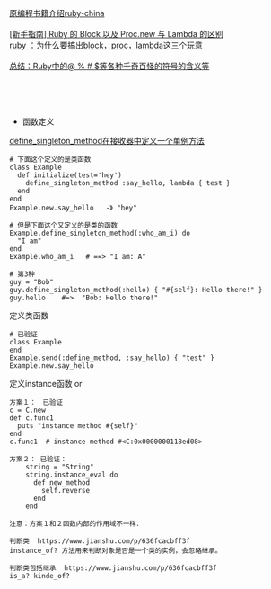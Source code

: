 [原编程书籍介绍ruby-china](https://ruby-china.org/wiki/ruby-meta)<br><br>
[ [新手指南] Ruby 的 Block 以及 Proc.new 与 Lambda 的区别](https://ruby-china.org/topics/25197)<br>
[ruby ：为什么要搞出block，proc，lambda这三个玩意](https://zhuanlan.zhihu.com/p/89694746)<br><br>
[总结：Ruby中的@ % # $等各种千奇百怪的符号的含义等](https://blog.csdn.net/yy19890521/article/details/91376727)<br>


<br><br><br>

* 函数定义


[define_singleton_method在接收器中定义一个单例方法](https://vimsky.com/examples/usage/ruby-Object-method-i-define_singleton_method-rb.html)
```
# 下面这个定义的是类函数
class Example
  def initialize(test='hey')
    define_singleton_method :say_hello, lambda { test }
  end
end
Example.new.say_hello   -》 "hey"

# 但是下面这个又定义的是类的函数
Example.define_singleton_method(:who_am_i) do
  "I am"
end
Example.who_am_i   # ==> "I am: A"

# 第3种
guy = "Bob"
guy.define_singleton_method(:hello) { "#{self}: Hello there!" }
guy.hello    #=>  "Bob: Hello there!"
```

定义类函数
```
# 已验证
class Example
end
Example.send(:define_method, :say_hello) { "test" }
Example.new.say_hello
```


定义instance函数   or
```
方案１：　已验证
c = C.new
def c.func1
  puts "instance method #{self}"
end
c.func1  # instance method #<C:0x0000000118ed08>

方案２： 已验证：
    string = "String"
    string.instance_eval do
      def new_method
        self.reverse
      end
    end

注意：方案１和２函数内部的作用域不一样．
```


```
判断类  https://www.jianshu.com/p/636fcacbff3f
instance_of? 方法用来判断对象是否是一个类的实例，会忽略继承。

判断类包括继承  https://www.jianshu.com/p/636fcacbff3f
is_a? kinde_of?


```